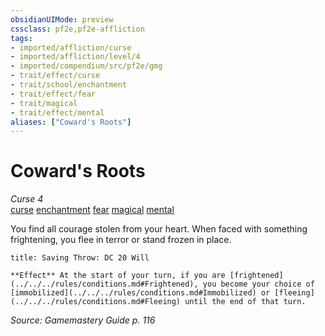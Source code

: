 ```yaml
---
obsidianUIMode: preview
cssclass: pf2e,pf2e-affliction
tags:
- imported/affliction/curse
- imported/affliction/level/4
- imported/compendium/src/pf2e/gmg
- trait/effect/curse
- trait/school/enchantment
- trait/effect/fear
- trait/magical
- trait/effect/mental
aliases: ["Coward's Roots"]
---
```

# Coward's Roots
*Curse 4*  
[curse](curse.md)  [enchantment](enchantment.md)  [fear](rules/traits/fear.md)  [magical](magical.md)  [mental](mental.md)  

You find all courage stolen from your heart. When faced with something frightening, you flee in terror or stand frozen in place.

```ad-inline-affliction
title: Saving Throw: DC 20 Will

**Effect** At the start of your turn, if you are [frightened](../../../rules/conditions.md#Frightened), you become your choice of [immobilized](../../../rules/conditions.md#Immobilized) or [fleeing](../../../rules/conditions.md#Fleeing) until the end of that turn.
```

*Source: Gamemastery Guide p. 116*
